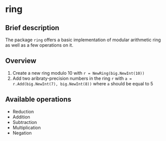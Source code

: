 # ring

## Brief description
The package `ring` offers a basic implementation of modular arithmetic ring as well as a few operations on it.

## Overview
1. Create a new ring modulo 10 with `r = NewRing(big.NewInt(10))`
2. Add two aribraty-precision numbers in the ring `r` with `a = r.Add(big.NewInt(7), big.NewInt(8))` where `a` should be equal to 5

## Available operations
- Reduction
- Addition
- Subtraction
- Multiplication
- Negation
